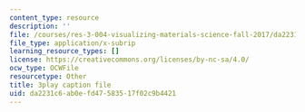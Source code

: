 ```yaml
---
content_type: resource
description: ''
file: /courses/res-3-004-visualizing-materials-science-fall-2017/da2231c6ab0efd47583517f02c9b4421_-7_Q3G1za30.srt
file_type: application/x-subrip
learning_resource_types: []
license: https://creativecommons.org/licenses/by-nc-sa/4.0/
ocw_type: OCWFile
resourcetype: Other
title: 3play caption file
uid: da2231c6-ab0e-fd47-5835-17f02c9b4421
---
```

